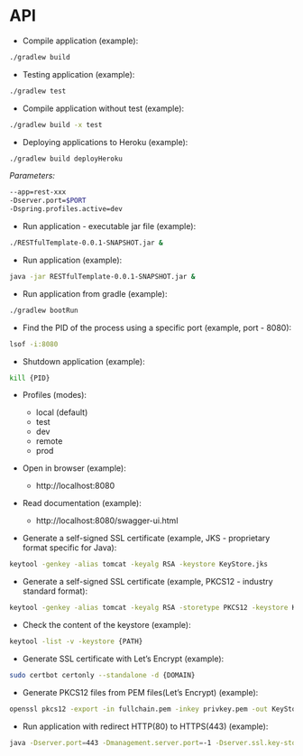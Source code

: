 # API

* Compile application (example):

```sh
./gradlew build
```

* Testing application (example):

```sh
./gradlew test
```

* Compile application without test (example):

```sh
./gradlew build -x test
```

* Deploying applications to Heroku (example):

```sh
./gradlew build deployHeroku
```
*Parameters:*
```sh
--app=rest-xxx
-Dserver.port=$PORT 
-Dspring.profiles.active=dev
```

* Run application - executable jar file (example):

```sh
./RESTfulTemplate-0.0.1-SNAPSHOT.jar &
```

* Run application (example):

```sh
java -jar RESTfulTemplate-0.0.1-SNAPSHOT.jar &
```

* Run application from gradle (example):

```sh
./gradlew bootRun
```

* Find the PID of the process using a specific port (example, port - 8080):

```sh
lsof -i:8080
```

* Shutdown application (example):

```sh
kill {PID}
```

* Profiles (modes):
    * local (default)
    * test
    * dev
    * remote
    * prod
    
* Open in browser (example):

    * http://localhost:8080

* Read documentation (example):

    * http://localhost:8080/swagger-ui.html
    
* Generate a self-signed SSL certificate (example, JKS - proprietary format specific for Java):

```sh
keytool -genkey -alias tomcat -keyalg RSA -keystore KeyStore.jks
```

* Generate a self-signed SSL certificate (example, PKCS12 - industry standard format):

```sh
keytool -genkey -alias tomcat -keyalg RSA -storetype PKCS12 -keystore KeyStore.p12
```

* Check the content of the keystore (example):

```sh
keytool -list -v -keystore {PATH}
```

* Generate SSL certificate with Let’s Encrypt (example):

```sh
sudo certbot certonly --standalone -d {DOMAIN}
```

* Generate PKCS12 files from PEM files(Let’s Encrypt) (example):

```sh
openssl pkcs12 -export -in fullchain.pem -inkey privkey.pem -out KeyStore.p12 -name tomcat -CAfile chain.pem -caname root
```
    
* Run application with redirect HTTP(80) to HTTPS(443) (example):

```sh
java -Dserver.port=443 -Dmanagement.server.port=-1 -Dserver.ssl.key-store={PATH} -Dserver.ssl.key-store-password={PASSWORD} -Dserver.ssl.key-store-type={TYPE} -Dserver.ssl.key-alias={ALIAS} -jar RESTfulTemplate-0.0.1-SNAPSHOT.jar &
```